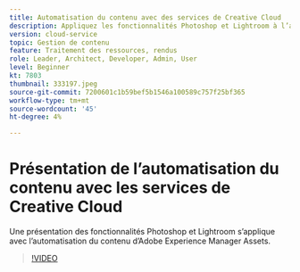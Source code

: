 ```yaml
---
title: Automatisation du contenu avec des services de Creative Cloud
description: Appliquez les fonctionnalités Photoshop et Lightroom à l’automatisation du contenu d’Adobe Experience Manager Assets.
version: cloud-service
topic: Gestion de contenu
feature: Traitement des ressources, rendus
role: Leader, Architect, Developer, Admin, User
level: Beginner
kt: 7803
thumbnail: 333197.jpeg
source-git-commit: 7200601c1b59bef5b1546a100589c757f25bf365
workflow-type: tm+mt
source-wordcount: '45'
ht-degree: 4%

---
```



# Présentation de l’automatisation du contenu avec les services de Creative Cloud

Une présentation des fonctionnalités Photoshop et Lightroom s’applique avec l’automatisation du contenu d’Adobe Experience Manager Assets.

>[!VIDEO](https://video.tv.adobe.com/v/333197?quality=12&learn=on)
